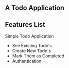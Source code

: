 ## A Todo Application


## Features List
Simple Todo Application
- See Existing Todo's
- Create New Todo's
- Mark Them as Completed
- Authentication